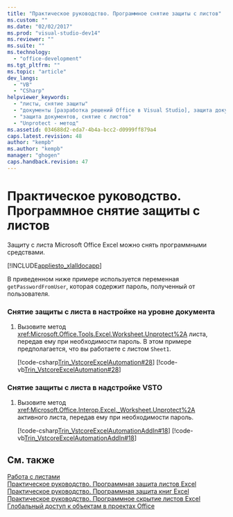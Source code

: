 ```yaml
---
title: "Практическое руководство. Программное снятие защиты с листов"
ms.custom: ""
ms.date: "02/02/2017"
ms.prod: "visual-studio-dev14"
ms.reviewer: ""
ms.suite: ""
ms.technology: 
  - "office-development"
ms.tgt_pltfrm: ""
ms.topic: "article"
dev_langs: 
  - "VB"
  - "CSharp"
helpviewer_keywords: 
  - "листы, снятие защиты"
  - "документы [разработка решений Office в Visual Studio], защита документов"
  - "защита документов, снятие с листов"
  - "Unprotect - метод"
ms.assetid: 034688d2-eda7-4b4a-bcc2-d0999ff879a4
caps.latest.revision: 48
author: "kempb"
ms.author: "kempb"
manager: "ghogen"
caps.handback.revision: 47
---
```

# Практическое руководство. Программное снятие защиты с листов
  Защиту с листа Microsoft Office Excel можно снять программными средствами.  
  
 [!INCLUDE[appliesto_xlalldocapp](../vsto/includes/appliesto-xlalldocapp-md.md)]  
  
 В приведенном ниже примере используется переменная `getPasswordFromUser`, которая содержит пароль, полученный от пользователя.  
  
### Снятие защиты с листа в настройке на уровне документа  
  
1.  Вызовите метод <xref:Microsoft.Office.Tools.Excel.Worksheet.Unprotect%2A> листа, передав ему при необходимости пароль. В этом примере предполагается, что вы работаете с листом `Sheet1`.  
  
     [!code-csharp[Trin_VstcoreExcelAutomation#28](../snippets/csharp/VS_Snippets_OfficeSP/Trin_VstcoreExcelAutomation/CS/Sheet1.cs#28)]
     [!code-vb[Trin_VstcoreExcelAutomation#28](../snippets/visualbasic/VS_Snippets_OfficeSP/Trin_VstcoreExcelAutomation/VB/Sheet1.vb#28)]  
  
### Снятие защиты с листа в надстройке VSTO  
  
1.  Вызовите метод <xref:Microsoft.Office.Interop.Excel._Worksheet.Unprotect%2A> активного листа, передав ему при необходимости пароль.  
  
     [!code-csharp[Trin_VstcoreExcelAutomationAddIn#18](../snippets/csharp/VS_Snippets_OfficeSP/Trin_VstcoreExcelAutomationAddIn/CS/ThisAddIn.cs#18)]
     [!code-vb[Trin_VstcoreExcelAutomationAddIn#18](../snippets/visualbasic/VS_Snippets_OfficeSP/Trin_VstcoreExcelAutomationAddIn/VB/ThisAddIn.vb#18)]  
  
## См. также  
 [Работа с листами](../vsto/working-with-worksheets.md)   
 [Практическое руководство. Программная защита листов Excel](../vsto/how-to-programmatically-protect-worksheets.md)   
 [Практическое руководство. Программная защита книг Excel](../vsto/how-to-programmatically-protect-workbooks.md)   
 [Практическое руководство. Программное скрытие листов Excel](../vsto/how-to-programmatically-hide-worksheets.md)   
 [Глобальный доступ к объектам в проектах Office](../vsto/global-access-to-objects-in-office-projects.md)  
  
  